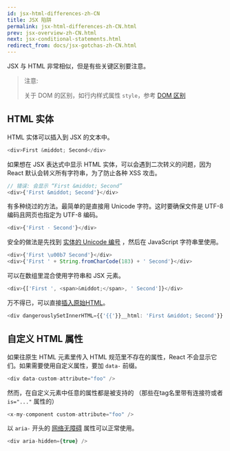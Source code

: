 ```yaml
---
id: jsx-html-differences-zh-CN
title: JSX 陷阱
permalink: jsx-html-differences-zh-CN.html
prev: jsx-overview-zh-CN.html
next: jsx-conditional-statements.html
redirect_from: docs/jsx-gotchas-zh-CN.html
---
```


JSX 与 HTML 非常相似，但是有些关键区别要注意。

> 注意:
>
> 关于 DOM 的区别，如行内样式属性 `style`，参考 [DOM 区别](/react/docs/dom-differences.html)

## HTML 实体

HTML 实体可以插入到 JSX 的文本中。

```javascript
<div>First &middot; Second</div>
```

如果想在 JSX 表达式中显示 HTML 实体，可以会遇到二次转义的问题，因为 React 默认会转义所有字符串，为了防止各种 XSS 攻击。

```javascript
// 错误: 会显示 “First &middot; Second”
<div>{'First &middot; Second'}</div>
```

有多种绕过的方法。最简单的是直接用 Unicode 字符。这时要确保文件是 UTF-8 编码且网页也指定为 UTF-8 编码。

```javascript
<div>{'First · Second'}</div>
```

安全的做法是先找到 [实体的 Unicode 编号](http://www.fileformat.info/info/unicode/char/b7/index.htm) ，然后在 JavaScript 字符串里使用。

```javascript
<div>{'First \u00b7 Second'}</div>
<div>{'First ' + String.fromCharCode(183) + ' Second'}</div>
```

可以在数组里混合使用字符串和 JSX 元素。

```javascript
<div>{['First ', <span>&middot;</span>, ' Second']}</div>
```

万不得已，可以直接[插入原始HTML](/react/tips/dangerously-set-inner-html.html)。

```javascript
<div dangerouslySetInnerHTML={{'{{'}}__html: 'First &middot; Second'}} />
```


## 自定义 HTML 属性

如果往原生 HTML 元素里传入 HTML 规范里不存在的属性，React 不会显示它们。如果需要使用自定义属性，要加 `data-` 前缀。

```javascript
<div data-custom-attribute="foo" />
```

然而，在自定义元素中任意的属性都是被支持的 （那些在tag名里带有连接符或者 `is="..."` 属性的）

```javascript
<x-my-component custom-attribute="foo" />
```

以 `aria-` 开头的 [网络无障碍](http://www.w3.org/WAI/intro/aria) 属性可以正常使用。

```javascript
<div aria-hidden={true} />
```
